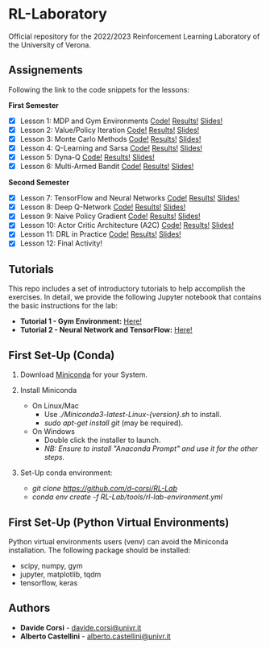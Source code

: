 # RL-Laboratory
Official repository for the 2022/2023 Reinforcement Learning Laboratory of the University of Verona.

## Assignements
Following the link to the code snippets for the lessons:

**First Semester**
- [x] Lesson 1: MDP and Gym Environments [Code!](lessons/lesson_1_code.py) [Results!](results/lesson_1_results.txt) [Slides!](slides/slides_lesson_1.pdf)
- [x] Lesson 2: Value/Policy Iteration [Code!](lessons/lesson_2_code.py) [Results!](results/lesson_2_results.txt) [Slides!](slides/slides_lesson_2.pdf)
- [x] Lesson 3: Monte Carlo Methods [Code!](lessons/lesson_3_code.py) [Results!](results/lesson_3_results.txt) [Slides!](slides/slides_lesson_3.pdf)
- [x] Lesson 4: Q-Learning and Sarsa [Code!](lessons/lesson_4_code.py) [Results!](results/lesson_4_results.txt) [Slides!](slides/slides_lesson_4.pdf)
- [x] Lesson 5: Dyna-Q [Code!](lessons/lesson_5_code.py) [Results!](results/lesson_5_results.txt) [Slides!](slides/slides_lesson_5.pdf)
- [x] Lesson 6: Multi-Armed Bandit [Code!](lessons/lesson_6_code.py) [Results!](results/lesson_6_results.txt) [Slides!](slides/slides_lesson_6.pdf)

**Second Semester**
- [x] Lesson 7:  TensorFlow and Neural Networks [Code!](lessons/lesson_7_code.py) [Results!](results/lesson_7_results.txt) [Slides!](slides/slides_lesson_7.pdf)
- [x] Lesson 8:  Deep Q-Network [Code!](lessons/lesson_8_code.py) [Results!](results/lesson_8_results.txt) [Slides!](slides/slides_lesson_8.pdf)
- [x] Lesson 9:  Naive Policy Gradient [Code!](lessons/lesson_9_code.py) [Results!](results/lesson_9_results.txt) [Slides!](slides/slides_lesson_9.pdf)
- [x] Lesson 10: Actor Critic Architecture (A2C) [Code!](lessons/lesson_10_code.py) [Results!](results/lesson_10_results.txt) [Slides!](slides/slides_lesson_10.pdf)
- [x] Lesson 11: DRL in Practice [Code!](lessons/lesson_11_code.py) [Results!](results/lesson_11_results.txt) [Slides!](slides/slides_lesson_11.pdf)
- [x] Lesson 12: Final Activity!

## Tutorials
This repo includes a set of introductory tutorials to help accomplish the exercises. In detail, we provide the following Jupyter notebook that contains the basic instructions for the lab:
- **Tutorial 1 - Gym Environment:** [Here!](tutorials/tutorial_environment.ipynb)
- **Tutorial 2 - Neural Network and TensorFlow:** [Here!](tutorials/tutorial_tensorflow.ipynb)

## First Set-Up (Conda)
1. Download [Miniconda](https://docs.conda.io/en/latest/miniconda.html) for your System.

2.  Install Miniconda
	- On Linux/Mac 
		- Use *./Miniconda3-latest-Linux-{version}.sh* to install.
		- *sudo apt-get install git* (may be required).
	- On Windows
		- Double click the installer to launch.
		- *NB: Ensure to install "Anaconda Prompt" and use it for the other steps.*

3.  Set-Up conda environment:
	- *git clone https://github.com/d-corsi/RL-Lab*
	- *conda env create -f RL-Lab/tools/rl-lab-environment.yml*

## First Set-Up (Python Virtual Environments)
Python virtual environments users (venv) can avoid the Miniconda installation. The following package should be installed:
  - scipy, numpy, gym
  - jupyter, matplotlib, tqdm
  - tensorflow, keras

## Authors
*  **Davide Corsi** - davide.corsi@univr.it
*  **Alberto Castellini** - alberto.castellini@univr.it
